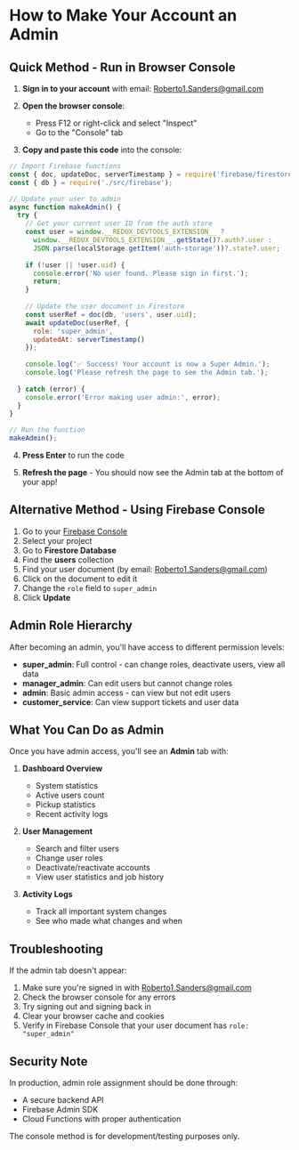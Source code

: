 # How to Make Your Account an Admin

## Quick Method - Run in Browser Console

1. **Sign in to your account** with email: Roberto1.Sanders@gmail.com

2. **Open the browser console**:
   - Press F12 or right-click and select "Inspect"
   - Go to the "Console" tab

3. **Copy and paste this code** into the console:

```javascript
// Import Firebase functions
const { doc, updateDoc, serverTimestamp } = require('firebase/firestore');
const { db } = require('./src/firebase');

// Update your user to admin
async function makeAdmin() {
  try {
    // Get your current user ID from the auth store
    const user = window.__REDUX_DEVTOOLS_EXTENSION__ ? 
      window.__REDUX_DEVTOOLS_EXTENSION__.getState()?.auth?.user :
      JSON.parse(localStorage.getItem('auth-storage'))?.state?.user;
    
    if (!user || !user.uid) {
      console.error('No user found. Please sign in first.');
      return;
    }
    
    // Update the user document in Firestore
    const userRef = doc(db, 'users', user.uid);
    await updateDoc(userRef, {
      role: 'super_admin',
      updatedAt: serverTimestamp()
    });
    
    console.log('✅ Success! Your account is now a Super Admin.');
    console.log('Please refresh the page to see the Admin tab.');
    
  } catch (error) {
    console.error('Error making user admin:', error);
  }
}

// Run the function
makeAdmin();
```

4. **Press Enter** to run the code

5. **Refresh the page** - You should now see the Admin tab at the bottom of your app!

## Alternative Method - Using Firebase Console

1. Go to your [Firebase Console](https://console.firebase.google.com)
2. Select your project
3. Go to **Firestore Database**
4. Find the **users** collection
5. Find your user document (by email: Roberto1.Sanders@gmail.com)
6. Click on the document to edit it
7. Change the `role` field to `super_admin`
8. Click **Update**

## Admin Role Hierarchy

After becoming an admin, you'll have access to different permission levels:

- **super_admin**: Full control - can change roles, deactivate users, view all data
- **manager_admin**: Can edit users but cannot change roles
- **admin**: Basic admin access - can view but not edit users
- **customer_service**: Can view support tickets and user data

## What You Can Do as Admin

Once you have admin access, you'll see an **Admin** tab with:

1. **Dashboard Overview**
   - System statistics
   - Active users count
   - Pickup statistics
   - Recent activity logs

2. **User Management**
   - Search and filter users
   - Change user roles
   - Deactivate/reactivate accounts
   - View user statistics and job history

3. **Activity Logs**
   - Track all important system changes
   - See who made what changes and when

## Troubleshooting

If the admin tab doesn't appear:

1. Make sure you're signed in with Roberto1.Sanders@gmail.com
2. Check the browser console for any errors
3. Try signing out and signing back in
4. Clear your browser cache and cookies
5. Verify in Firebase Console that your user document has `role: "super_admin"`

## Security Note

In production, admin role assignment should be done through:
- A secure backend API
- Firebase Admin SDK
- Cloud Functions with proper authentication

The console method is for development/testing purposes only.
